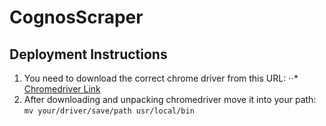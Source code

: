# CognosScraper

## Deployment Instructions
1. You need to download the correct chrome driver from this URL:
⋅⋅* [Chromedriver Link](http://chromedriver.storage.googleapis.com/index.html?path=76.0.3809.12/)
2. After downloading and unpacking chromedriver move it into your path: `mv your/driver/save/path usr/local/bin`